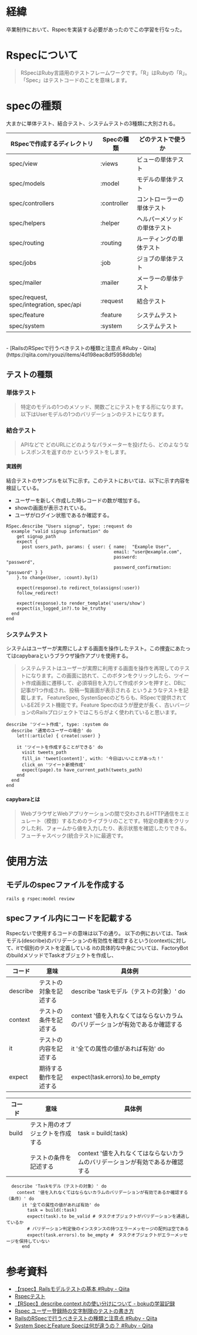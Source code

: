 # 経緯
卒業制作において、Rspecを実装する必要があったのでこの学習を行なった。

# Rspecについて
> RSpecはRuby言語用のテストフレームワークです。「R」はRubyの「R」。「Spec」はテストコードのことを意味します。

# specの種類
大まかに単体テスト、結合テスト、システムテストの3種類に大別される。

| RSpecで作成するディレクトリ              | Specの種類  | どのテストで使うか           |
|------------------------------------------|-------------|------------------------------|
| spec/view                                | :views      | ビューの単体テスト           |
| spec/models                              | :model      | モデルの単体テスト           |
| spec/controllers                         | :controller | コントローラーの単体テスト   |
| spec/helpers                             | :helper     | ヘルパーメソッドの単体テスト |
| spec/routing                             | :routing    | ルーティングの単体テスト     |
| spec/jobs                                | :job        | ジョブの単体テスト           |
| spec/mailer                              | :mailer     | メーラーの単体テスト         |
| spec/request, spec/integration, spec/api | :request    | 結合テスト                   |
| spec/feature                             | :feature    | システムテスト               |
| spec/system                              | :system     | システムテスト               |
<br>
- [RailsのRSpecで行うべきテストの種類と注意点 #Ruby - Qiita](https://qiita.com/ryouzi/items/4d198eac8df5958ddb1e)

## テストの種類
### 単体テスト
> 特定のモデルの1つのメソッド、関数ごとにテストをする形になります。
> 以下はUserモデルの1つのバリデーションのテストになります。

### 結合テスト
> APIなどで どのURLにどのようなパラメーターを投げたら、どのよなうなレスポンスを返すのか というテストをします。

#### 実践例
結合テストのサンプルを以下に示す。このテストにおいては、以下に示す内容を検証している。
- ユーザーを新しく作成した時レコードの数が増加する。
- showの画面が表示されている。
- ユーザがログイン状態であるか確認する。

```
RSpec.describe "Users signup", type: :request do
  example "valid signup information" do
    get signup_path
    expect {
      post users_path, params: { user: { name:  "Example User",
                                         email: "user@example.com",
                                         password:              "password",
                                         password_confirmation: "password" } }
    }.to change(User, :count).by(1)
    
    expect(response).to redirect_to(assigns(:user))
    follow_redirect!
    
    expect(response).to render_template('users/show')
    expect(is_logged_in?).to be_truthy
  end
end
```

### システムテスト
システムはユーザーが実際にしよする画面を操作したテスト。この捜査にあたってはcapybaraというブラウザ操作アプリを使用する。
> システムテストはユーザーが実際に利用する画面を操作を再現してのテストになります。この画面に訪れて、このボタンをクリックしたら、ツイート作成画面に遷移して、必須項目を入力して作成ボタンを押すと、DBに記事が1つ作成され、投稿一覧画面が表示される というようなテストを記載します。
> FeatureSpec, SystenSpecのどちらも、RSpecで提供されているE2Eテスト機能です。Feature Specのほうが歴史が長く、古いバージョンのRailsプロジェクトではこちらがよく使われていると思います。

```
describe 'ツイート作成', type: :system do
  describe '通常のユーザーの場合' do
    let!(:article) { create(:user) }

    it 'ツイートを作成することができる' do
      visit tweets_path
      fill_in 'tweet[content]', with: '今日はいいことがあった！'
      click_on 'ツイート新規作成'
      expect(page).to have_current_path(tweets_path)
    end
  end
end
```
#### capybaraとは
> WebブラウザとWebアプリケーションの間で交わされるHTTP通信をエミュレート（模倣）するためのライブラリのことです。特定の要素をクリックした利、フォームから値を入力したり、表示状態を確認したりできる。フューチャスペック(統合テスト)に最適です。


# 使用方法

## モデルのspecファイルを作成する

```
rails g rspec:model review
```

## specファイル内にコードを記載する
Rspecないで使用するコードの意味は以下の通り。
以下の例においては、Taskモデル(describe)のバリデーションの有効性を確認するという(context)に対して、itで個別のテストを定義している
itの具体的な中身については、FactoryBotのbuildメソッドでTaskオブジェクトを作成し、

| コード   | 意味                   | 具体例                                                                        |
|----------|------------------------|-------------------------------------------------------------------------------|
| describe | テストの対象を記述する | describe 'taskモデル（テストの対象）' do                                      |
| context  | テストの条件を記述する | context '値を入れなくてはならないカラムのバリデーションが有効であるか確認する |
| it       | テストの内容を記述する | it '全ての属性の値があれば有効' do                                            |
| expect   | 期待する動作を記述する | expect(task.errors).to be_empty                                               |

| コード | 意味                             | 具体例                                                                        |
|--------|----------------------------------|-------------------------------------------------------------------------------|
| build  | テスト用のオブジェクトを作成する | task = build(:task)                                                           |
|        | テストの条件を記述する           | context '値を入れなくてはならないカラムのバリデーションが有効であるか確認する |

```
  describe 'Taskモデル（テストの対象）' do
    context '値を入れなくてはならないカラムのバリデーションが有効であるか確認する（条件）' do
      it '全ての属性の値があれば有効' do
        task = build(:task)
        expect(task).to be_valid # タスクオブジェクトがバリデーションを通過しているか
        # バリデーション判定後のインスタンスの持つエラーメッセージの配列は空である
        expect(task.errors).to be_empty #　タスクオブジェクトがエラーメッセージを保持していない
      end
```

# 参考資料
- [【rspec】Railsモデルテストの基本 #Ruby - Qiita](https://qiita.com/a-kym/items/1b7b4af1e6d102625562)
- [Rspecテスト](https://zenn.dev/goldsaya/articles/479cf39648e2ca)
- [【RSpec】describe,context,itの使い分けについて - bokuの学習記録](https://boku-boc.hatenablog.com/entry/2021/02/20/172203)
- [Rspec ユーザー登録時の文字制限のテストの書き方](https://teratail.com/questions/242429)
- [RailsのRSpecで行うべきテストの種類と注意点 #Ruby - Qiita](https://qiita.com/ryouzi/items/4d198eac8df5958ddb1e)
- [System SpecとFeature Specは何が違うの？ #Ruby - Qiita](https://qiita.com/shima-zu/items/3eb08662f2da05196ec9)
